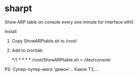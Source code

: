 # sharpt
Show ARP table on console every one minute for interface eth0

Install
1. Copy ShowARPtable.sh to /root/
2. Add to crontab:
   
    */1 * * * * /root/ShowARPtable.sh > /dev/console

PS: Супер-пупер-мега 'демон'... Какое ТЗ,...
